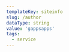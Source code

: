 ```yaml
---
templateKey: siteinfo
slug: /author
dataType: string
value: 'gappsapps'
tags:
  - service
---
```

